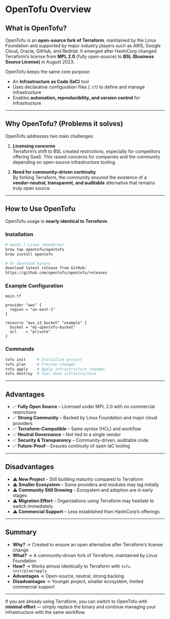 # OpenTofu Overview

## What is OpenTofu?
OpenTofu is an **open-source fork of Terraform**, maintained by the Linux Foundation and supported by major industry players such as AWS, Google Cloud, Oracle, GitHub, and RedHat. It emerged after HashiCorp changed Terraform’s license from **MPL 2.0** (fully open-source) to **BSL (Business Source License)** in August 2023.

OpenTofu keeps the same core purpose:
- An **Infrastructure as Code (IaC)** tool
- Uses declarative configuration files (`.tf`) to define and manage infrastructure
- Enables **automation, reproducibility, and version control** for infrastructure

---

## Why OpenTofu? (Problems it solves)
OpenTofu addresses two main challenges:

1. **Licensing concerns**  
   Terraform’s shift to BSL created restrictions, especially for competitors offering SaaS. This raised concerns for companies and the community depending on open-source infrastructure tooling.

2. **Need for community-driven continuity**  
   By forking Terraform, the community ensured the existence of a **vendor-neutral, transparent, and auditable** alternative that remains truly open source.

---

## How to Use OpenTofu
OpenTofu usage is **nearly identical to Terraform**.

### Installation
```bash
# macOS / Linux (Homebrew)
brew tap opentofu/opentofu
brew install opentofu

# Or download binary
download latest release from GitHub:
https://github.com/opentofu/opentofu/releases
```

### Example Configuration
`main.tf`
```hcl
provider "aws" {
  region = "us-east-1"
}

resource "aws_s3_bucket" "example" {
  bucket = "my-opentofu-bucket"
  acl    = "private"
}
```

### Commands
```bash
tofu init     # Initialize project
tofu plan     # Preview changes
tofu apply    # Apply infrastructure changes
tofu destroy  # Tear down infrastructure
```

---

## Advantages
- ✅ **Fully Open Source** – Licensed under MPL 2.0 with no commercial restrictions
- ✅ **Strong Community** – Backed by Linux Foundation and major cloud providers
- ✅ **Terraform-Compatible** – Same syntax (HCL) and workflow
- ✅ **Neutral Governance** – Not tied to a single vendor
- ✅ **Security & Transparency** – Community-driven, auditable code
- ✅ **Future-Proof** – Ensures continuity of open IaC tooling

---

## Disadvantages
- ⚠️ **New Project** – Still building maturity compared to Terraform
- ⚠️ **Smaller Ecosystem** – Some providers and modules may lag initially
- ⚠️ **Community Still Growing** – Ecosystem and adoption are in early stages
- ⚠️ **Migration Effort** – Organizations using Terraform may hesitate to switch immediately
- ⚠️ **Commercial Support** – Less established than HashiCorp’s offerings

---

## Summary
- **Why?** → Created to ensure an open alternative after Terraform’s license change
- **What?** → A community-driven fork of Terraform, maintained by Linux Foundation
- **How?** → Works almost identically to Terraform with `tofu init/plan/apply`
- **Advantages** → Open-source, neutral, strong backing
- **Disadvantages** → Younger project, smaller ecosystem, limited commercial support

---

If you are already using Terraform, you can switch to OpenTofu with **minimal effort** — simply replace the binary and continue managing your infrastructure with the same workflow.
